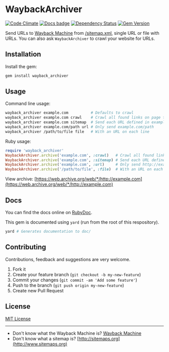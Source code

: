 # WaybackArchiver
[![Code Climate](https://codeclimate.com/github/buren/wayback_archiver.png)](https://codeclimate.com/github/buren/wayback_archiver) [![Docs badge](https://inch-ci.org/github/buren/wayback_archiver.svg?branch=master)](http://www.rubydoc.info/github/buren/wayback_archiver/master)
 [![Dependency Status](https://gemnasium.com/buren/wayback_archiver.svg)](https://gemnasium.com/buren/wayback_archiver) [![Gem Version](https://badge.fury.io/rb/wayback_archiver.svg)](http://badge.fury.io/rb/wayback_archiver)

Send URLs to [Wayback Machine](https://archive.org/web/) from [/sitemap.xml](http://www.sitemaps.org), single URL or file with URLs. You can also ask `WaybackArchiver` to crawl your website for URLs.

## Installation
Install the gem:
```bash
gem install wayback_archiver
```

## Usage

Command line usage:

```bash
wayback_archiver example.com          # Defaults to crawl
wayback_archiver example.com crawl    # Crawl all found links on page that has with example.com domain
wayback_archiver example.com sitemap  # Send each URL defined in example.com/sitemap.xml
wayback_archiver example.com/path url # Only send example.com/path
wayback_archiver /path/to/file file   # With an URL on each line
```

Ruby usage:

```ruby
require 'wayback_archiver'
WaybackArchiver.archive('example.com', :crawl)   # Crawl all found links on page that has with example.com domain
WaybackArchiver.archive('example.com', :sitemap) # Send each URL defined in example.com/sitemap.xml
WaybackArchiver.archive('example.com', :url)     # Only send http://example.com/some/path
WaybackArchiver.archive('/path/to/file', :file)  # With an URL on each line
```

View archive: [https://web.archive.org/web/*/http://example.com](https://web.archive.org/web/*/http://example.com)

## Docs

You can find the docs online on [RubyDoc](http://www.rubydoc.info/github/buren/wayback_archiver/master).

This gem is documented using `yard` (run from the root of this respository).

```bash
yard # Generates documentation to doc/
```

## Contributing

Contributions, feedback and suggestions are very welcome.

1. Fork it
2. Create your feature branch (`git checkout -b my-new-feature`)
3. Commit your changes (`git commit -am 'Add some feature'`)
4. Push to the branch (`git push origin my-new-feature`)
5. Create new Pull Request

## License

[MIT License](LICENSE)

---------

* Don't know what the Wayback Machine is? [Wayback Machine](https://archive.org/web/)
* Don't know what a sitemap is? [http://sitemaps.org](http://www.sitemaps.org)
